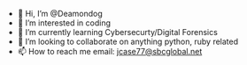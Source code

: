 - 👋 Hi, I’m @Deamondog
- 👀 I’m interested in coding
- 🌱 I’m currently learning Cybersecurty/Digital Forensics
- 💞️ I’m looking to collaborate on anything python, ruby related
- 📫 How to reach me email: jcase77@sbcglobal.net

<!---
Deamondog/Deamondog is a ✨ special ✨ repository because its `README.md` (this file) appears on your GitHub profile.
You can click the Preview link to take a look at your changes.
--->
